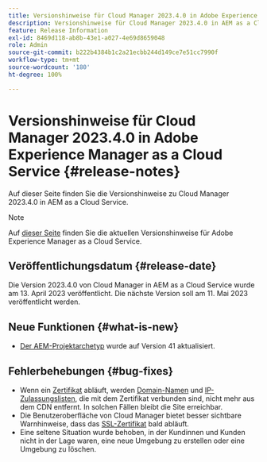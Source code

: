 ```yaml
---
title: Versionshinweise für Cloud Manager 2023.4.0 in Adobe Experience Manager as a Cloud Service
description: Versionshinweise für Cloud Manager 2023.4.0 in AEM as a Cloud Service.
feature: Release Information
exl-id: 8469d118-ab8b-43e1-a027-4e69d8659048
role: Admin
source-git-commit: b222b4384b1c2a21ecbb244d149ce7e51cc7990f
workflow-type: tm+mt
source-wordcount: '180'
ht-degree: 100%

---
```


# Versionshinweise für Cloud Manager 2023.4.0 in Adobe Experience Manager as a Cloud Service {#release-notes}

Auf dieser Seite finden Sie die Versionshinweise zu Cloud Manager 2023.4.0 in AEM as a Cloud Service.

>[!NOTE]
>
>Auf [dieser Seite](/help/release-notes/release-notes-cloud/release-notes-current.md) finden Sie die aktuellen Versionshinweise für Adobe Experience Manager as a Cloud Service.

## Veröffentlichungsdatum {#release-date}

Die Version 2023.4.0 von Cloud Manager in AEM as a Cloud Service wurde am 13. April 2023 veröffentlicht. Die nächste Version soll am 11. Mai 2023 veröffentlicht werden.

## Neue Funktionen {#what-is-new}

* [Der AEM-Projektarchetyp](https://experienceleague.adobe.com/docs/experience-manager-core-components/using/developing/archetype/overview.html?lang=de) wurde auf Version 41 aktualisiert.

## Fehlerbehebungen {#bug-fixes}

* Wenn ein [Zertifikat](/help/implementing/cloud-manager/managing-ssl-certifications/introduction-to-ssl-certificates.md) abläuft, werden [Domain-Namen](/help/implementing/cloud-manager/custom-domain-names/introduction.md) und [IP-Zulassungslisten](/help/implementing/cloud-manager/ip-allow-lists/introduction.md), die mit dem Zertifikat verbunden sind, nicht mehr aus dem CDN entfernt. In solchen Fällen bleibt die Site erreichbar.
* Die Benutzeroberfläche von Cloud Manager bietet besser sichtbare Warnhinweise, dass das [SSL-Zertifikat](/help/implementing/cloud-manager/managing-ssl-certifications/introduction-to-ssl-certificates.md) bald abläuft.
* Eine seltene Situation wurde behoben, in der Kundinnen und Kunden nicht in der Lage waren, eine neue Umgebung zu erstellen oder eine Umgebung zu löschen.
